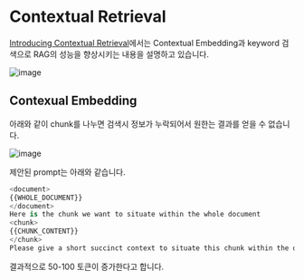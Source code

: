# Contextual Retrieval

[Introducing Contextual Retrieval](https://www.anthropic.com/news/contextual-retrieval)에서는 Contextual Embedding과 keyword 검색으로 RAG의 성능을 향상시키는 내용을 설명하고 있습니다. 


![image](https://github.com/user-attachments/assets/d6f7927b-9da5-4f6e-9408-c62150d16a28)

## Contexual Embedding

아래와 같이 chunk를 나누면 검색시 정보가 누락되어서 원한는 결과를 얻을 수 없습니다.

![image](https://github.com/user-attachments/assets/e3da7e48-ca92-42b2-bff4-e76605320de5)

제안된 prompt는 아래와 같습니다.

```python
<document> 
{{WHOLE_DOCUMENT}} 
</document> 
Here is the chunk we want to situate within the whole document 
<chunk> 
{{CHUNK_CONTENT}} 
</chunk> 
Please give a short succinct context to situate this chunk within the overall document for the purposes of improving search retrieval of the chunk. Answer only with the succinct context and nothing else.
```

결과적으로 50-100 토큰이 증가한다고 합니다.
